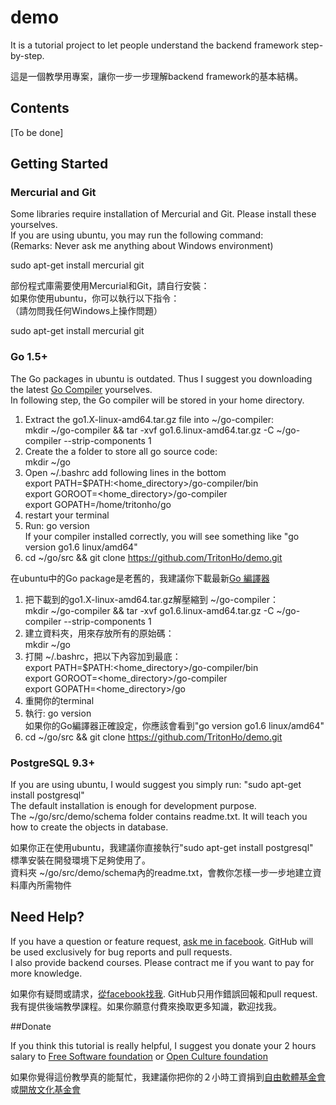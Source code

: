 # demo

It is a tutorial project to let people understand the backend framework step-by-step.

這是一個教學用專案，讓你一步一步理解backend framework的基本結構。

## Contents

[To be done]

## Getting Started

### Mercurial and Git

Some libraries require installation of Mercurial and Git. Please install these yourselves.<br />
If you are using ubuntu, you may run the following command:<br />
(Remarks: Never ask me anything about Windows environment)

sudo apt-get install mercurial git

部份程式庫需要使用Mercurial和Git，請自行安裝：<br />
如果你使用ubuntu，你可以執行以下指令：<br />
（請勿問我任何Windows上操作問題）

sudo apt-get install mercurial git

### Go 1.5+

The Go packages in ubuntu is outdated. Thus I suggest you downloading the latest [Go Compiler](https://golang.org/dl/) yourselves.<br />
In following step, the Go compiler will be stored in your home directory.

1. Extract the go1.X-linux-amd64.tar.gz file into ~/go-compiler: <br />
	mkdir ~/go-compiler && tar -xvf go1.6.linux-amd64.tar.gz -C ~/go-compiler --strip-components 1
2. Create the a folder to store all go source code:<br />
	mkdir ~/go
3. Open ~/.bashrc add following lines in the bottom<br />
	export PATH=$PATH:<home_directory>/go-compiler/bin <br />
	export GOROOT=<home_directory>/go-compiler <br />
	export GOPATH=/home/tritonho/go <br />
4. restart your terminal
5. Run: go version <br />
	If your compiler installed correctly, you will see something like "go version go1.6 linux/amd64"
6. cd ~/go/src && git clone https://github.com/TritonHo/demo.git

在ubuntu中的Go package是老舊的，我建議你下載最新[Go 編譯器](https://golang.org/dl/)

1. 把下載到的go1.X-linux-amd64.tar.gz解壓縮到 ~/go-compiler：<br />
	mkdir ~/go-compiler && tar -xvf go1.6.linux-amd64.tar.gz -C ~/go-compiler --strip-components 1
2. 建立資料夾，用來存放所有的原始碼：<br />
	mkdir ~/go
3. 打開 ~/.bashrc，把以下內容加到最底：<br />
	export PATH=$PATH:<home_directory>/go-compiler/bin <br />
	export GOROOT=<home_directory>/go-compiler<br />
	export GOPATH=<home_directory>/go<br />
4. 重開你的terminal
5. 執行: go version<br />
	如果你的Go編譯器正確設定，你應該會看到"go version go1.6 linux/amd64"
6. cd ~/go/src && git clone https://github.com/TritonHo/demo.git

### PostgreSQL 9.3+

If you are using ubuntu, I would suggest you simply run: "sudo apt-get install postgresql"<br />
The default installation is enough for development purpose.<br />
The ~/go/src/demo/schema folder contains readme.txt. It will teach you how to create the objects in database.

如果你正在使用ubuntu，我建議你直接執行"sudo apt-get install postgresql"<br />
標準安裝在開發環境下足夠使用了。<br />
資料夾 ~/go/src/demo/schema內的readme.txt，會教你怎樣一步一步地建立資料庫內所需物件

## Need Help?

If you have a question or feature request, [ask me in facebook](https://www.facebook.com/tritonho). GitHub will be used exclusively for bug reports and pull requests.<br />
I also provide backend courses. Please contract me if you want to pay for more knowledge.

如果你有疑問或請求，[從facebook找我](https://www.facebook.com/tritonho). GitHub只用作錯誤回報和pull request.<br />
我有提供後端教學課程。如果你願意付費來換取更多知識，歡迎找我。

##Donate

If you think this tutorial is really helpful, I suggest you donate your 2 hours salary to [Free Software foundation](https://my.fsf.org/donate/) or [Open Culture foundation](http://ocf.tw/donate/)

如果你覺得這份教學真的能幫忙，我建議你把你的２小時工資捐到[自由軟體基金會](https://my.fsf.org/donate/)或[開放文化基金會](http://ocf.tw/donate/)
